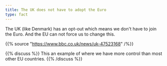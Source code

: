 ```yaml
---
title: The UK does not have to adopt the Euro
type: fact
---
```


The UK (like Denmark) has an opt-out which means we don't have to join the Euro. And the EU can not force us to change this.

{{% source "https://www.bbc.co.uk/news/uk-47523168" /%}}

{{% discuss %}}
This an example of where we have more control than most other EU countries.
{{% /discuss %}}
